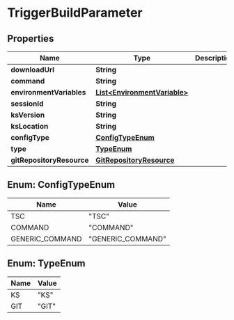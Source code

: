 # TriggerBuildParameter

## Properties
Name | Type | Description | Notes
------------ | ------------- | ------------- | -------------
**downloadUrl** | **String** |  |  [optional]
**command** | **String** |  |  [optional]
**environmentVariables** | [**List&lt;EnvironmentVariable&gt;**](EnvironmentVariable.md) |  |  [optional]
**sessionId** | **String** |  |  [optional]
**ksVersion** | **String** |  |  [optional]
**ksLocation** | **String** |  |  [optional]
**configType** | [**ConfigTypeEnum**](#ConfigTypeEnum) |  |  [optional]
**type** | [**TypeEnum**](#TypeEnum) |  |  [optional]
**gitRepositoryResource** | [**GitRepositoryResource**](GitRepositoryResource.md) |  |  [optional]

<a name="ConfigTypeEnum"></a>
## Enum: ConfigTypeEnum
Name | Value
---- | -----
TSC | &quot;TSC&quot;
COMMAND | &quot;COMMAND&quot;
GENERIC_COMMAND | &quot;GENERIC_COMMAND&quot;

<a name="TypeEnum"></a>
## Enum: TypeEnum
Name | Value
---- | -----
KS | &quot;KS&quot;
GIT | &quot;GIT&quot;
